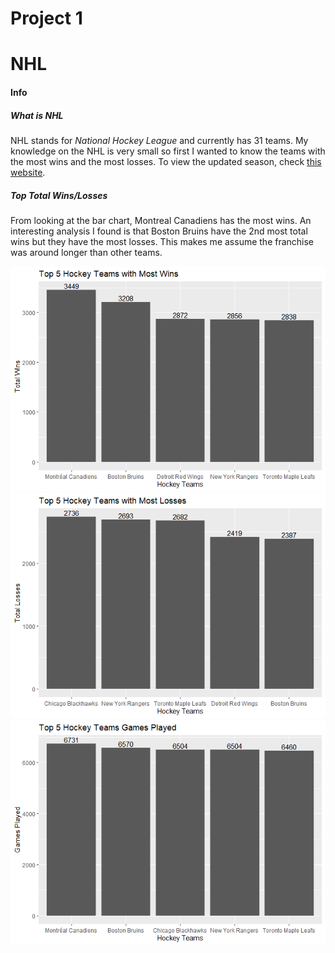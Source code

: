 Project 1
================

# NHL

#### Info

##### What is NHL

NHL stands for *National Hockey League* and currently has 31 teams. My
knowledge on the NHL is very small so first I wanted to know the teams
with the most wins and the most losses. To view the updated season,
check [this website](https://www.nhl.com).

##### Top Total Wins/Losses

From looking at the bar chart, Montreal Canadiens has the most wins. An
interesting analysis I found is that Boston Bruins have the 2nd most
total wins but they have the most losses. This makes me assume the
franchise was around longer than other teams.

![](project1_files/figure-gfm/unnamed-chunk-4-1.png)<!-- -->![](project1_files/figure-gfm/unnamed-chunk-4-2.png)<!-- -->![](project1_files/figure-gfm/unnamed-chunk-4-3.png)<!-- -->
